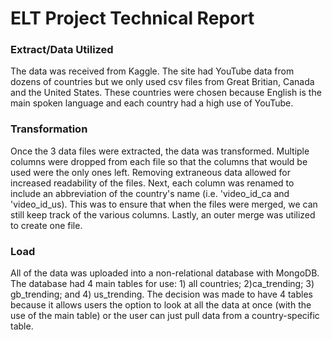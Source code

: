 # ELT Project Technical Report

### Extract/Data Utilized
The data was received from Kaggle. The site had YouTube data from dozens of countries but we only used csv files from Great Britian, Canada and the United States. These countries were chosen because English is the main spoken language and each country had a high use of YouTube. 


### Transformation
Once the 3 data files were extracted, the data was transformed. Multiple columns were dropped from each file so that the columns that would be used were  the only ones left. Removing extraneous data allowed for increased readability of the files. Next, each column was renamed to include an abbreviation of the country's name (i.e. 'video_id_ca and 'video_id_us). This was to ensure that when the files were merged, we can still keep track of the various columns. Lastly, an outer merge was utilized to create one file. 

### Load 
All of the data was uploaded into a non-relational database with MongoDB. The database had 4 main tables for use: 1) all countries; 2)ca_trending; 3) gb_trending; and 4) us_trending. The decision was made to have 4 tables because it allows users the option to look at all the data at once (with the use of the main table) or the user can just pull data from a country-specific table. 


